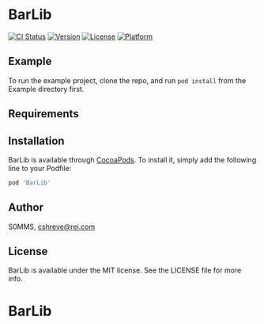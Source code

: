 # BarLib

[![CI Status](https://img.shields.io/travis/S0MMS/BarLib.svg?style=flat)](https://travis-ci.org/S0MMS/BarLib)
[![Version](https://img.shields.io/cocoapods/v/BarLib.svg?style=flat)](https://cocoapods.org/pods/BarLib)
[![License](https://img.shields.io/cocoapods/l/BarLib.svg?style=flat)](https://cocoapods.org/pods/BarLib)
[![Platform](https://img.shields.io/cocoapods/p/BarLib.svg?style=flat)](https://cocoapods.org/pods/BarLib)

## Example

To run the example project, clone the repo, and run `pod install` from the Example directory first.

## Requirements

## Installation

BarLib is available through [CocoaPods](https://cocoapods.org). To install
it, simply add the following line to your Podfile:

```ruby
pod 'BarLib'
```

## Author

S0MMS, cshreve@rei.com

## License

BarLib is available under the MIT license. See the LICENSE file for more info.
# BarLib
